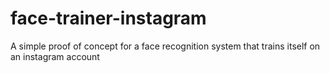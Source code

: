 # face-trainer-instagram
A simple proof of concept for a face recognition system that trains itself on an instagram account
